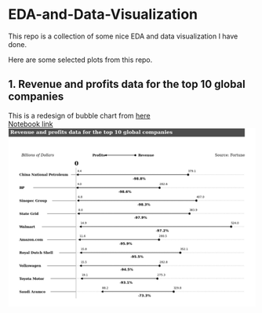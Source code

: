 # EDA-and-Data-Visualization

This repo is a collection of some nice EDA and data visualization I have done.

Here are some selected plots from this repo.
## 1. Revenue and profits data for the top 10 global companies
This is a redesign of bubble chart from [here](https://www.visualcapitalist.com/top-100-companies-revenue-profit)<br />
[Notebook link](notebook/charts_redesign.ipynb)<br />
<img src = 'pic/Revenue.png' width='800'>



